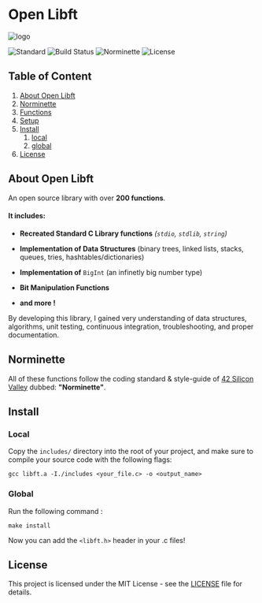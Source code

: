# Open Libft

![logo](resources/libft-logo.svg.png)

![Standard](https://img.shields.io/badge/Standard-ANSI%20C89-red.svg)
![Build Status](https://img.shields.io/badge/Build-Pass-lightred.svg)
![Norminette](https://img.shields.io/badge/Norminette-Pass-lightred.svg)
![License](https://img.shields.io/badge/License-MIT-blue.svg)

## Table of Content

1. [About Open Libft](#about-libft)
2. [Norminette](#norminette)
3. [Functions](#functions)
4. [Setup](#setup)
5. [Install](#install)
	1. [local](#local)
	2. [global](#global)
7. [License](#license)

## About Open Libft <a name="about-libft"></a>

An open source library with over **200 functions**.

#### It includes:

 * **Recreated Standard C Library functions** _(`stdio`, `stdlib`, `string`)_
 
 * **Implementation of Data Structures** (binary trees, linked lists, stacks, queues, tries, hashtables/dictionaries)
 
 * **Implementation of** `BigInt` (an infinetly big number type)
 
 * **Bit Manipulation Functions**
 
 * **and more !**
 
By developing this library, I gained very understanding of data structures, algorithms,
unit testing, continuous integration, troubleshooting, and proper documentation.

## Norminette <a name="norminette"></a>

All of these functions follow the coding standard & style-guide of [42 Silicon Valley](https://www.42.us.org/) dubbed: **"Norminette"**.

## Install <a name="install"></a>

### Local <a name="local"></a>

Copy the `includes/` directory into the root of your project, and
make sure to compile your source code with the following flags:

	gcc libft.a -I./includes <your_file.c> -o <output_name>

### Global <a name="global"></a>

Run the following command :

	make install

Now you can add the `<libft.h>` header in your .c files!

## License <a name="license"></a>

This project is licensed under the MIT License - see the [LICENSE](LICENSE/)
file for details.
